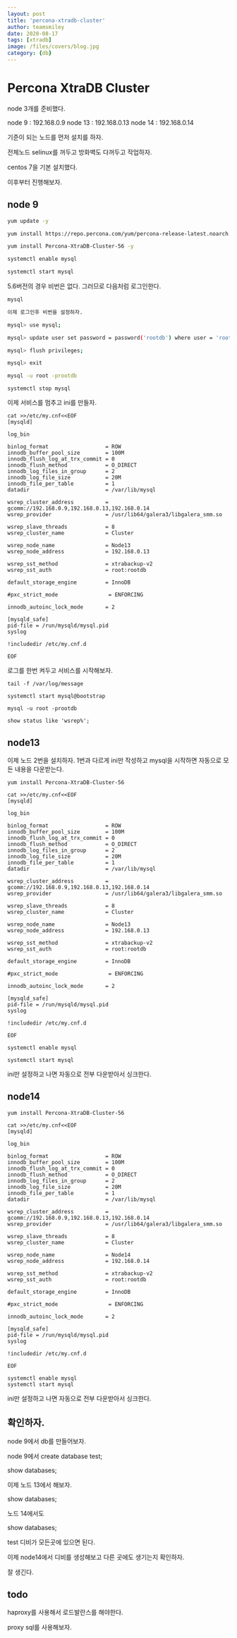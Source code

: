 ```yaml
---
layout: post
title: 'percona-xtradb-cluster' 
author: teamsmiley
date: 2020-08-17
tags: [xtradb]
image: /files/covers/blog.jpg
category: {db}
---
```


# Percona XtraDB Cluster

node 3개를 준비했다.

node 9 : 192.168.0.9
node 13 : 192.168.0.13
node 14 : 192.168.0.14

기준이 되는 노드를 먼저 설치를 하자.

전체노드 selinux를 꺼두고 방화벽도 다꺼두고 작업하자. 

centos 7을 기본 설치했다.

이후부터 진행해보자.

## node 9

```bash
yum update -y

yum install https://repo.percona.com/yum/percona-release-latest.noarch.rpm -y

yum install Percona-XtraDB-Cluster-56 -y

systemctl enable mysql

systemctl start mysql 

```

5.6버전의 경우 비번은 없다. 그러므로 다음처럼 로그인한다.
```bash
mysql 

이제 로그인후 비번을 설정하자.

mysql> use mysql;

mysql> update user set password = password('rootdb') where user = 'root';

mysql> flush privileges;

mysql> exit

mysql -u root -prootdb
```

```
systemctl stop mysql
```

이제 서비스를 멈추고 ini를 만들자.
```
cat >>/etc/my.cnf<<EOF
[mysqld]

log_bin

binlog_format                  = ROW
innodb_buffer_pool_size        = 100M
innodb_flush_log_at_trx_commit = 0
innodb_flush_method            = O_DIRECT
innodb_log_files_in_group      = 2
innodb_log_file_size           = 20M
innodb_file_per_table          = 1
datadir                        = /var/lib/mysql

wsrep_cluster_address          = gcomm://192.168.0.9,192.168.0.13,192.168.0.14
wsrep_provider                 = /usr/lib64/galera3/libgalera_smm.so

wsrep_slave_threads            = 8
wsrep_cluster_name             = Cluster

wsrep_node_name                = Node13
wsrep_node_address             = 192.168.0.13

wsrep_sst_method               = xtrabackup-v2
wsrep_sst_auth                 = root:rootdb

default_storage_engine         = InnoDB

#pxc_strict_mode                = ENFORCING

innodb_autoinc_lock_mode       = 2

[mysqld_safe]
pid-file = /run/mysqld/mysql.pid
syslog

!includedir /etc/my.cnf.d

EOF
```
로그를 한번 켜두고 서비스를 시작해보자.

`tail -f /var/log/message`

```
systemctl start mysql@bootstrap

mysql -u root -prootdb

show status like 'wsrep%';
```

## node13

이제 노드 2번을 설치하자. 1번과 다르게 ini만 작성하고 mysql을 시작하면 자동으로 모든 내용을 다운받는다.

```
yum install Percona-XtraDB-Cluster-56
```

```
cat >>/etc/my.cnf<<EOF
[mysqld]

log_bin

binlog_format                  = ROW
innodb_buffer_pool_size        = 100M
innodb_flush_log_at_trx_commit = 0
innodb_flush_method            = O_DIRECT
innodb_log_files_in_group      = 2
innodb_log_file_size           = 20M
innodb_file_per_table          = 1
datadir                        = /var/lib/mysql

wsrep_cluster_address          = gcomm://192.168.0.9,192.168.0.13,192.168.0.14
wsrep_provider                 = /usr/lib64/galera3/libgalera_smm.so

wsrep_slave_threads            = 8
wsrep_cluster_name             = Cluster

wsrep_node_name                = Node13
wsrep_node_address             = 192.168.0.13

wsrep_sst_method               = xtrabackup-v2
wsrep_sst_auth                 = root:rootdb

default_storage_engine         = InnoDB

#pxc_strict_mode                = ENFORCING

innodb_autoinc_lock_mode       = 2

[mysqld_safe]
pid-file = /run/mysqld/mysql.pid
syslog

!includedir /etc/my.cnf.d

EOF
```
```
systemctl enable mysql

systemctl start mysql 
```
ini만 설정하고 나면 자동으로 전부 다운받아서 싱크한다.

## node14


`yum install Percona-XtraDB-Cluster-56`

```
cat >>/etc/my.cnf<<EOF
[mysqld]

log_bin

binlog_format                  = ROW
innodb_buffer_pool_size        = 100M
innodb_flush_log_at_trx_commit = 0
innodb_flush_method            = O_DIRECT
innodb_log_files_in_group      = 2
innodb_log_file_size           = 20M
innodb_file_per_table          = 1
datadir                        = /var/lib/mysql

wsrep_cluster_address          = gcomm://192.168.0.9,192.168.0.13,192.168.0.14
wsrep_provider                 = /usr/lib64/galera3/libgalera_smm.so

wsrep_slave_threads            = 8
wsrep_cluster_name             = Cluster

wsrep_node_name                = Node14
wsrep_node_address             = 192.168.0.14

wsrep_sst_method               = xtrabackup-v2
wsrep_sst_auth                 = root:rootdb

default_storage_engine         = InnoDB

#pxc_strict_mode                = ENFORCING

innodb_autoinc_lock_mode       = 2

[mysqld_safe]
pid-file = /run/mysqld/mysql.pid
syslog

!includedir /etc/my.cnf.d

EOF
```

```
systemctl enable mysql
systemctl start mysql 
```

ini만 설정하고 나면 자동으로 전부 다운받아서 싱크한다.

## 확인하자.

node 9에서 db를 만들어보자.

node 9에서 create database test;

show databases;

이제 노드 13에서 해보자.

show databases;

노드 14에서도 

show databases;

test 디비가 모든곳에 있으면 된다.

이제 node14에서 디비를 생성해보고 다른 곳에도 생기는지 확인하자.

잘 생긴다.

## todo 

haproxy를 사용해서 로드발란스를 해야한다.

proxy sql를 사용해보자.






